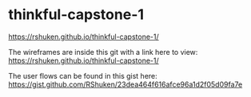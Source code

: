 # thinkful-capstone-1
https://rshuken.github.io/thinkful-capstone-1/


The wireframes are inside this git with a link here to view: https://rshuken.github.io/thinkful-capstone-1/


The user flows can be found in this gist here: https://gist.github.com/RShuken/23dea464f616afce96a1d2f05d09fa7e
